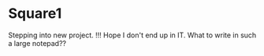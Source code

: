 # Square1
Stepping into new project. !!! Hope I don't end up in IT.
What to write in such a large notepad??
